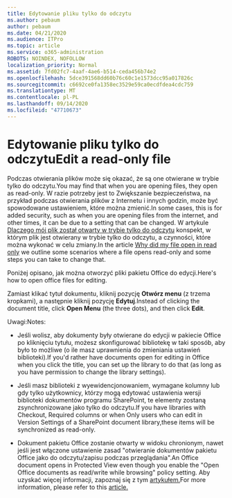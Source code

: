 ```yaml
---
title: Edytowanie pliku tylko do odczytu
ms.author: pebaum
author: pebaum
ms.date: 04/21/2020
ms.audience: ITPro
ms.topic: article
ms.service: o365-administration
ROBOTS: NOINDEX, NOFOLLOW
localization_priority: Normal
ms.assetid: 7fd02fc7-4aaf-4ae6-b514-ceda456b74e2
ms.openlocfilehash: 5dce391568dd60b76c60c1e1573dcc95a017826c
ms.sourcegitcommit: c6692ce0fa1358ec3529e59ca0ecdfdea4cdc759
ms.translationtype: MT
ms.contentlocale: pl-PL
ms.lasthandoff: 09/14/2020
ms.locfileid: "47710673"
---
```

# <a name="edit-a-read-only-file"></a><span data-ttu-id="b01cd-102">Edytowanie pliku tylko do odczytu</span><span class="sxs-lookup"><span data-stu-id="b01cd-102">Edit a read-only file</span></span>

<span data-ttu-id="b01cd-103">Podczas otwierania plików może się okazać, że są one otwierane w trybie tylko do odczytu.</span><span class="sxs-lookup"><span data-stu-id="b01cd-103">You may find that when you are opening files, they open as read-only.</span></span> <span data-ttu-id="b01cd-104">W razie potrzeby jest to Zwiększanie bezpieczeństwa, na przykład podczas otwierania plików z Internetu i innych godzin, może być spowodowane ustawieniem, które można zmienić.</span><span class="sxs-lookup"><span data-stu-id="b01cd-104">In some cases, this is for added security, such as when you are opening files from the internet, and other times, it can be due to a setting that can be changed.</span></span> <span data-ttu-id="b01cd-105">W artykule [Dlaczego mój plik został otwarty w trybie tylko do odczytu](https://support.office.com/article/Why-did-my-file-open-read-only-3ab4b792-da50-4b38-8628-14c64e1f1d15) konspekt, w którym plik jest otwierany w trybie tylko do odczytu, a czynności, które można wykonać w celu zmiany.</span><span class="sxs-lookup"><span data-stu-id="b01cd-105">In the article [Why did my file open in read only](https://support.office.com/article/Why-did-my-file-open-read-only-3ab4b792-da50-4b38-8628-14c64e1f1d15) we outline some scenarios where a file opens read-only and some steps you can take to change that.</span></span>

<span data-ttu-id="b01cd-106">Poniżej opisano, jak można otworzyć pliki pakietu Office do edycji.</span><span class="sxs-lookup"><span data-stu-id="b01cd-106">Here's how to open office files for editing.</span></span>

<span data-ttu-id="b01cd-107">Zamiast klikać tytuł dokumentu, kliknij pozycję **Otwórz menu** (z trzema kropkami), a następnie kliknij pozycję **Edytuj**.</span><span class="sxs-lookup"><span data-stu-id="b01cd-107">Instead of clicking the document title, click **Open Menu** (the three dots), and then click **Edit**.</span></span>

<span data-ttu-id="b01cd-108">Uwagi:</span><span class="sxs-lookup"><span data-stu-id="b01cd-108">Notes:</span></span>

- <span data-ttu-id="b01cd-109">Jeśli wolisz, aby dokumenty były otwierane do edycji w pakiecie Office po kliknięciu tytułu, możesz skonfigurować bibliotekę w taki sposób, aby było to możliwe (o ile masz uprawnienia do zmieniania ustawień biblioteki).</span><span class="sxs-lookup"><span data-stu-id="b01cd-109">If you'd rather have documents open for editing in Office when you click the title, you can set up the library to do that (as long as you have permission to change the library settings).</span></span>

- <span data-ttu-id="b01cd-110">Jeśli masz biblioteki z wyewidencjonowaniem, wymagane kolumny lub gdy tylko użytkownicy, którzy mogą edytować ustawienia wersji biblioteki dokumentów programu SharePoint, te elementy zostaną zsynchronizowane jako tylko do odczytu.</span><span class="sxs-lookup"><span data-stu-id="b01cd-110">If you have libraries with Checkout, Required columns or when Only users who can edit in Version Settings of a SharePoint document library,these items will be synchronized as read-only.</span></span>

- <span data-ttu-id="b01cd-111">Dokument pakietu Office zostanie otwarty w widoku chronionym, nawet jeśli jest włączone ustawienie zasad "otwieranie dokumentów pakietu Office jako do odczytu/zapisu podczas przeglądania".</span><span class="sxs-lookup"><span data-stu-id="b01cd-111">An Office document opens in Protected View even though you enable the "Open Office documents as read/write while browsing" policy setting.</span></span> <span data-ttu-id="b01cd-112">Aby uzyskać więcej informacji, zapoznaj się z tym [artykułem.](https://support.microsoft.com/help/983047/an-office-document-opens-in-protected-view-even-though-you-enable-the)</span><span class="sxs-lookup"><span data-stu-id="b01cd-112">For more information, please refer to this [article.](https://support.microsoft.com/help/983047/an-office-document-opens-in-protected-view-even-though-you-enable-the)</span></span>

